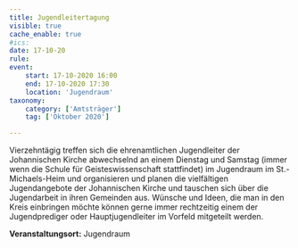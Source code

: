 ```yaml
---
title: Jugendleitertagung
visible: true
cache_enable: true
#ics: 
date: 17-10-20
rule: 
event:
	start: 17-10-2020 16:00
	end: 17-10-2020 17:30
	location: 'Jugendraum'
taxonomy:
	category: ['Amtsträger']
	tag: ['Oktober 2020']

---
```

Vierzehntägig treffen sich die ehrenamtlichen Jugendleiter der Johannischen Kirche abwechselnd an einem Dienstag und Samstag (immer wenn die Schule für Geisteswissenschaft stattfindet) im Jugendraum im St.-Michaels-Heim und organisieren und planen die vielfältigen Jugendangebote der Johannischen Kirche und tauschen sich über die Jugendarbeit in ihren Gemeinden aus. Wünsche und Ideen, die man in den Kreis einbringen möchte können gerne immer rechtzeitig einem der Jugendprediger oder Hauptjugendleiter im Vorfeld mitgeteilt werden.



**Veranstaltungsort:** Jugendraum

